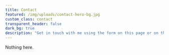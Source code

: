 ```yaml
---
title: Contact
featured: /img/uploads/contact-hero-bg.jpg
custom_class: contact
transparent_header: false
dark_bg: true
description: "Get in touch with me using the form on this page or on the social medias (I'm on most of them)."
---
```

Nothing here.
